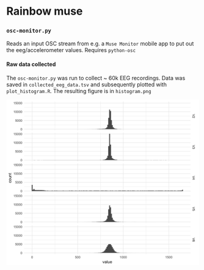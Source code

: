 # Rainbow muse

### `osc-monitor.py`
Reads an input OSC stream from e.g. a `Muse Monitor` mobile app to put out the eeg/accelerometer values. Requires `python-osc`

#### Raw data collected
The `osc-monitor.py` was run to collect ~ 60k EEG recordings. Data was saved in `collected_eeg_data.tsv` and subsequently plotted with `plot_histogram.R`. The resulting figure is in `histogram.png`

![](histogram.png)
